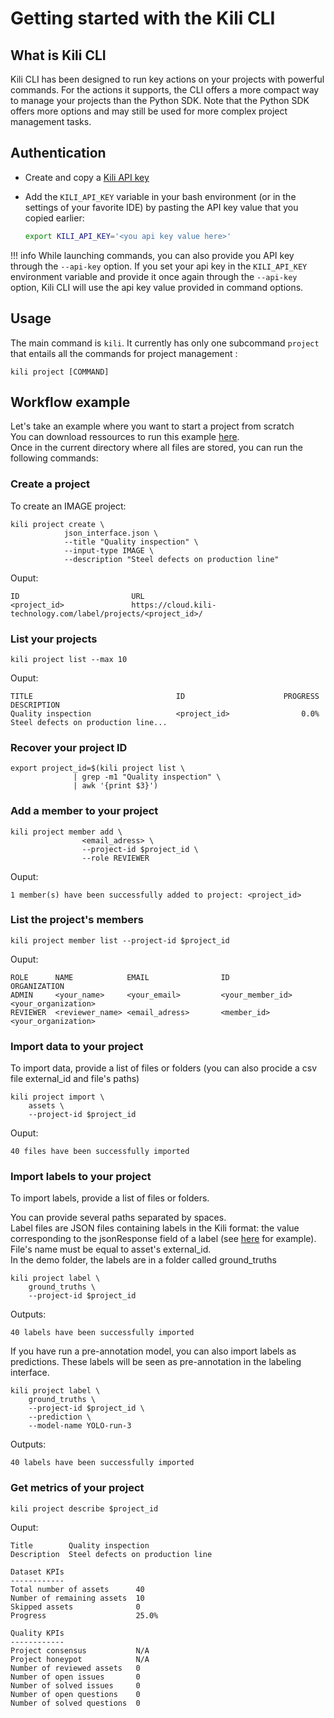 # Getting started with the Kili CLI

## What is Kili CLI

Kili CLI has been designed to run key actions on your projects with powerful commands.
For the actions it supports, the CLI offers a more compact way to manage your projects than the Python SDK. Note that the Python SDK offers more options and may still be used for more complex project management tasks.

## Authentication

- Create and copy a [Kili API key](https://docs.kili-technology.com/docs/creating-an-api-key)
- Add the `KILI_API_KEY` variable in your bash environment (or in the settings of your favorite IDE) by pasting the API key value that you copied earlier:

  ```bash
  export KILI_API_KEY='<you api key value here>'
  ```

!!! info
    While launching commands, you can also provide you API key through the `--api-key` option. If you set your api key in the `KILI_API_KEY` environment variable and provide it once again through the `--api-key` option, Kili CLI will use the api key value provided in command options.

## Usage

The main command is `kili`. It currently has only one subcommand `project` that entails all the commands for project management :

```
kili project [COMMAND]
```

## Workflow example

Let's take an example where you want to start a project from scratch <br>
You can download ressources to run this example [here](https://storage.googleapis.com/kili-machine-learning-web/cli/CLI_Demo_Ressources.zip).<br>
Once in the current directory where all files are stored, you can run the following commands:

### Create a project

To create an IMAGE project:

```
kili project create \
            json_interface.json \
            --title "Quality inspection" \
            --input-type IMAGE \
            --description "Steel defects on production line"
```

Ouput:

```
ID                         URL
<project_id>               https://cloud.kili-technology.com/label/projects/<project_id>/
```

### List your projects

```
kili project list --max 10
```

Ouput:

```
TITLE                                ID                      PROGRESS  DESCRIPTION
Quality inspection                   <project_id>                0.0%  Steel defects on production line...
```

### Recover your project ID

```
export project_id=$(kili project list \
              | grep -m1 "Quality inspection" \
              | awk '{print $3}')
```

### Add a member to your project

```
kili project member add \
                <email_adress> \
                --project-id $project_id \
                --role REVIEWER
```

Ouput:

```
1 member(s) have been successfully added to project: <project_id>
```

### List the project's members

```
kili project member list --project-id $project_id
```

Ouput:

```
ROLE      NAME            EMAIL                ID                         ORGANIZATION
ADMIN     <your_name>     <your_email>         <your_member_id>           <your_organization>
REVIEWER  <reviewer_name> <email_adress>       <member_id>                <your_organization>
```

### Import data to your project

To import data, provide a list of files or folders (you can also procide a csv file external_id and file's paths)

```
kili project import \
    assets \
    --project-id $project_id
```

Ouput:

```
40 files have been successfully imported
```

### Import labels to your project

To import labels, provide a list of files or folders.

You can provide several paths separated by spaces.<br>
Label files are JSON files containing labels in the Kili format: the value corresponding to the
jsonResponse field of a label
(see [here](https://docs.kili-technology.com/reference/export-classification) for example). <br>
File's name must be equal to asset's external_id.<br>
In the demo folder, the labels are in a folder called ground_truths

```
kili project label \
    ground_truths \
    --project-id $project_id
```

Outputs:

```
40 labels have been successfully imported
```

If you have run a pre-annotation model, you can also import labels as predictions.
These labels will be seen as pre-annotation in the labeling interface.

```
kili project label \
    ground_truths \
    --project-id $project_id \
    --prediction \
    --model-name YOLO-run-3
```

Outputs:

```
40 labels have been successfully imported
```

### Get metrics of your project

```
kili project describe $project_id
```

Ouput:

```
Title        Quality inspection
Description  Steel defects on production line

Dataset KPIs
------------
Total number of assets      40
Number of remaining assets  10
Skipped assets              0
Progress                    25.0%

Quality KPIs
------------
Project consensus           N/A
Project honeypot            N/A
Number of reviewed assets   0
Number of open issues       0
Number of solved issues     0
Number of open questions    0
Number of solved questions  0
```
